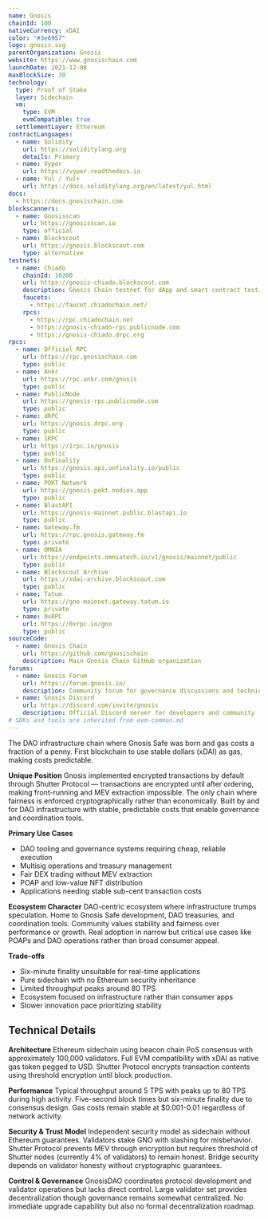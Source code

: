 ```yaml
---
name: Gnosis
chainId: 100
nativeCurrency: xDAI
color: "#3e6957"
logo: gnosis.svg
parentOrganization: Gnosis
website: https://www.gnosischain.com
launchDate: 2021-12-08
maxBlockSize: 30
technology:
  type: Proof of Stake
  layer: Sidechain
  vm:
    type: EVM
    evmCompatible: true
  settlementLayer: Ethereum
contractLanguages:
  - name: Solidity
    url: https://soliditylang.org
    details: Primary
  - name: Vyper
    url: https://vyper.readthedocs.io
  - name: Yul / Yul+
    url: https://docs.soliditylang.org/en/latest/yul.html
docs:
  - https://docs.gnosischain.com
blockscanners:
  - name: Gnosisscan
    url: https://gnosisscan.io
    type: official
  - name: Blockscout
    url: https://gnosis.blockscout.com
    type: alternative
testnets:
  - name: Chiado
    chainId: 10200
    url: https://gnosis-chiado.blockscout.com
    description: Gnosis Chain testnet for dApp and smart contract testing with fast confirmations.
    faucets:
      - https://faucet.chiadochain.net/
    rpcs:
      - https://rpc.chiadochain.net
      - https://gnosis-chiado-rpc.publicnode.com
      - https://gnosis-chiado.drpc.org
rpcs:
  - name: Official RPC
    url: https://rpc.gnosischain.com
    type: public
  - name: Ankr
    url: https://rpc.ankr.com/gnosis
    type: public
  - name: PublicNode
    url: https://gnosis-rpc.publicnode.com
    type: public
  - name: dRPC
    url: https://gnosis.drpc.org
    type: public
  - name: 1RPC
    url: https://1rpc.io/gnosis
    type: public
  - name: OnFinality
    url: https://gnosis.api.onfinality.io/public
    type: public
  - name: POKT Network
    url: https://gnosis-pokt.nodies.app
    type: public
  - name: BlastAPI
    url: https://gnosis-mainnet.public.blastapi.io
    type: public
  - name: Gateway.fm
    url: https://rpc.gnosis.gateway.fm
    type: private
  - name: OMNIA
    url: https://endpoints.omniatech.io/v1/gnosis/mainnet/public
    type: public
  - name: Blockscout Archive
    url: https://xdai-archive.blockscout.com
    type: public
  - name: Tatum
    url: https://gno-mainnet.gateway.tatum.io
    type: private
  - name: 0xRPC
    url: https://0xrpc.io/gno
    type: public
sourceCode:
  - name: Gnosis Chain
    url: https://github.com/gnosischain
    description: Main Gnosis Chain GitHub organization
forums:
  - name: Gnosis Forum
    url: https://forum.gnosis.io/
    description: Community forum for governance discussions and technical topics
  - name: Gnosis Discord
    url: https://discord.com/invite/gnosis
    description: Official Discord server for developers and community
# SDKs and tools are inherited from evm-common.md
---
```


The DAO infrastructure chain where Gnosis Safe was born and gas costs a fraction of a penny. First blockchain to use stable dollars (xDAI) as gas, making costs predictable.

**Unique Position**
Gnosis implemented encrypted transactions by default through Shutter Protocol — transactions are encrypted until after ordering, making front-running and MEV extraction impossible. The only chain where fairness is enforced cryptographically rather than economically. Built by and for DAO infrastructure with stable, predictable costs that enable governance and coordination tools.

**Primary Use Cases**

- DAO tooling and governance systems requiring cheap, reliable execution
- Multisig operations and treasury management
- Fair DEX trading without MEV extraction
- POAP and low-value NFT distribution
- Applications needing stable sub-cent transaction costs

**Ecosystem Character**
DAO-centric ecosystem where infrastructure trumps speculation. Home to Gnosis Safe development, DAO treasuries, and coordination tools. Community values stability and fairness over performance or growth. Real adoption in narrow but critical use cases like POAPs and DAO operations rather than broad consumer appeal.

**Trade-offs**

- Six-minute finality unsuitable for real-time applications
- Pure sidechain with no Ethereum security inheritance
- Limited throughput peaks around 80 TPS
- Ecosystem focused on infrastructure rather than consumer apps
- Slower innovation pace prioritizing stability

## Technical Details

**Architecture**
Ethereum sidechain using beacon chain PoS consensus with approximately 100,000 validators. Full EVM compatibility with xDAI as native gas token pegged to USD. Shutter Protocol encrypts transaction contents using threshold encryption until block production.

**Performance**
Typical throughput around 5 TPS with peaks up to 80 TPS during high activity. Five-second block times but six-minute finality due to consensus design. Gas costs remain stable at $0.001-0.01 regardless of network activity.

**Security & Trust Model**
Independent security model as sidechain without Ethereum guarantees. Validators stake GNO with slashing for misbehavior. Shutter Protocol prevents MEV through encryption but requires threshold of Shutter nodes (currently 4% of validators) to remain honest. Bridge security depends on validator honesty without cryptographic guarantees.

**Control & Governance**
GnosisDAO coordinates protocol development and validator operations but lacks direct control. Large validator set provides decentralization though governance remains somewhat centralized. No immediate upgrade capability but also no formal decentralization roadmap.
